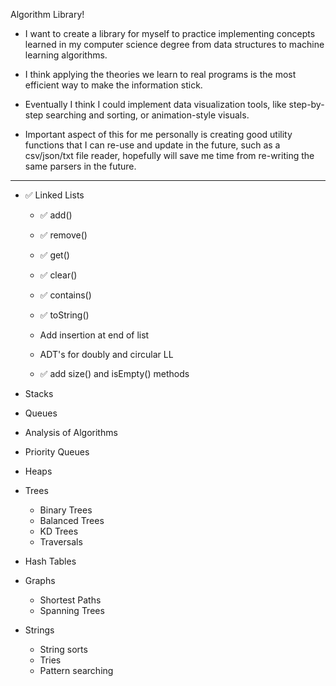 Algorithm Library!

- I want to create a library for myself to practice implementing concepts learned in my computer science degree from data structures to machine learning algorithms.

- I think applying the theories we learn to real programs is the most efficient way to make the information stick.

- Eventually I think I could implement data visualization tools, like step-by-step searching and sorting, or animation-style visuals.

- Important aspect of this for me personally is creating good utility functions that I can re-use and update in the future, such as a csv/json/txt file reader, hopefully will save me time from re-writing the same parsers in the future.
_______________________________

- ✅ Linked Lists
  - ✅ add()
  - ✅ remove()
  - ✅ get()
  - ✅ clear()
  - ✅ contains()
  - ✅ toString()
  
  - Add insertion at end of list
  - ADT's for doubly and circular LL
  - ✅ add size() and isEmpty() methods
  
- Stacks
- Queues
- Analysis of Algorithms
- Priority Queues
- Heaps
- Trees
  - Binary Trees
  - Balanced Trees
  - KD Trees
  - Traversals
- Hash Tables
- Graphs
  - Shortest Paths
  - Spanning Trees
- Strings
  - String sorts
  - Tries
  - Pattern searching
